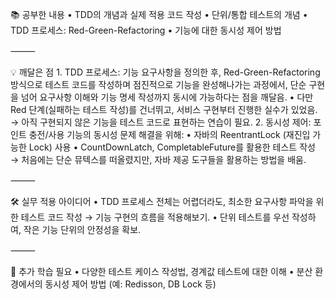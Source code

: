 📚 공부한 내용
	•	TDD의 개념과 실제 적용 코드 작성
	•	단위/통합 테스트의 개념
	•	TDD 프로세스: Red-Green-Refactoring
	•	기능에 대한 동시성 제어 방법

⸻

💡 깨달은 점
	1.	TDD 프로세스:
기능 요구사항을 정의한 후, Red-Green-Refactoring 방식으로 테스트 코드를 작성하며 점진적으로 기능을 완성해나가는 과정에서,
단순 구현을 넘어 요구사항 이해와 기능 명세 작성까지 동시에 가능하다는 점을 깨달음.
	•	다만 Red 단계(실패하는 테스트 작성)를 건너뛰고, 서비스 구현부터 진행한 실수가 있었음.
→ 아직 구현되지 않은 기능을 테스트 코드로 표현하는 연습이 필요.
	2.	동시성 제어:
포인트 충전/사용 기능의 동시성 문제 해결을 위해:
	•	자바의 ReentrantLock (재진입 가능한 Lock) 사용
	•	CountDownLatch, CompletableFuture를 활용한 테스트 작성
→ 처음에는 단순 뮤텍스를 떠올렸지만, 자바 제공 도구들을 활용하는 방법을 배움.

⸻

🛠️ 실무 적용 아이디어
	•	TDD 프로세스 전체는 어렵더라도,
최소한 요구사항 파악을 위한 테스트 코드 작성 → 기능 구현의 흐름을 적용해보기.
	•	단위 테스트를 우선 작성하여, 작은 기능 단위의 안정성을 확보.

⸻

📌 추가 학습 필요
	•	다양한 테스트 케이스 작성법, 경계값 테스트에 대한 이해
	•	분산 환경에서의 동시성 제어 방법 (예: Redisson, DB Lock 등)
